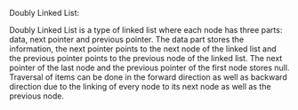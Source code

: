 Doubly Linked List:

Doubly Linked List is a type of linked list where each node has three parts: data, next pointer and previous pointer. The data part stores the information, the next pointer points to the next node of the linked list and the previous pointer points to the previous node of the linked list. The next pointer of the last node and the previous pointer of the first node stores null. Traversal of items can be done in the forward direction as well as backward direction due to the linking of every node to its next node as well as the previous node.
